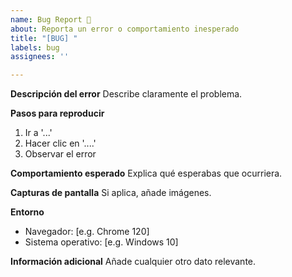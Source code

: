 ```yaml
---
name: Bug Report 🐞
about: Reporta un error o comportamiento inesperado
title: "[BUG] "
labels: bug
assignees: ''

---
```


**Descripción del error**
Describe claramente el problema.

**Pasos para reproducir**
1. Ir a '...'
2. Hacer clic en '....'
3. Observar el error

**Comportamiento esperado**
Explica qué esperabas que ocurriera.

**Capturas de pantalla**
Si aplica, añade imágenes.

**Entorno**
 - Navegador: [e.g. Chrome 120]
 - Sistema operativo: [e.g. Windows 10]

**Información adicional**
Añade cualquier otro dato relevante.
